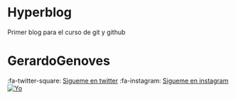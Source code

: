 # Hyperblog
Primer blog para el curso de git y github
# GerardoGenoves
:fa-twitter-square: [Sigueme en twitter](https://twitter.com/GerardoGenoves "Acceso directo a mi twitter")
:fa-instagram:  [Sigueme en instagram](https://www.instagram.com/gerardogenoves7/ "Acceso directo a mi instagram")
[![Yo](85014603_2987389651285044_727134394094977024_n.jpg "Yo")](https://imgur.com/0kKs3gY "Yo")